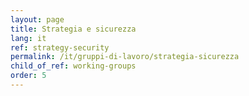 ```yaml
---
layout: page
title: Strategia e sicurezza
lang: it
ref: strategy-security
permalink: /it/gruppi-di-lavoro/strategia-sicurezza
child_of_ref: working-groups
order: 5
---
```

